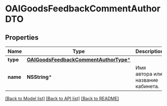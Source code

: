 # OAIGoodsFeedbackCommentAuthorDTO

## Properties
Name | Type | Description | Notes
------------ | ------------- | ------------- | -------------
**type** | [**OAIGoodsFeedbackCommentAuthorType***](OAIGoodsFeedbackCommentAuthorType.md) |  | [optional] 
**name** | **NSString*** | Имя автора или название кабинета. | [optional] 

[[Back to Model list]](../README.md#documentation-for-models) [[Back to API list]](../README.md#documentation-for-api-endpoints) [[Back to README]](../README.md)


